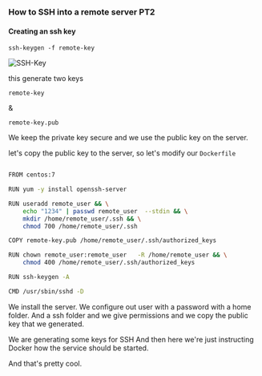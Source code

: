 ### How to SSH into a remote server PT2 

#### Creating an ssh key

`ssh-keygen -f remote-key`

![SSH-Key](https://i.ibb.co/JsLY9zs/SShKey.png)

this generate two keys

`remote-key`

& 

`remote-key.pub`

We keep the private key secure and we use the public key on the server.

let's copy the public key to the server, so let's modify our `Dockerfile`

```bash

FROM centos:7

RUN yum -y install openssh-server

RUN useradd remote_user && \
    echo "1234" | passwd remote_user  --stdin && \
    mkdir /home/remote_user/.ssh && \
    chmod 700 /home/remote_user/.ssh

COPY remote-key.pub /home/remote_user/.ssh/authorized_keys

RUN chown remote_user:remote_user   -R /home/remote_user && \
    chmod 400 /home/remote_user/.ssh/authorized_keys

RUN ssh-keygen -A

CMD /usr/sbin/sshd -D

```

We install the server.
We configure out user with a password with a home folder.
And a ssh folder and we give permissions and we copy the public key that we generated.

We are generating some keys for SSH And then here we're just instructing Docker how the service should
be started.

And that's pretty cool.
